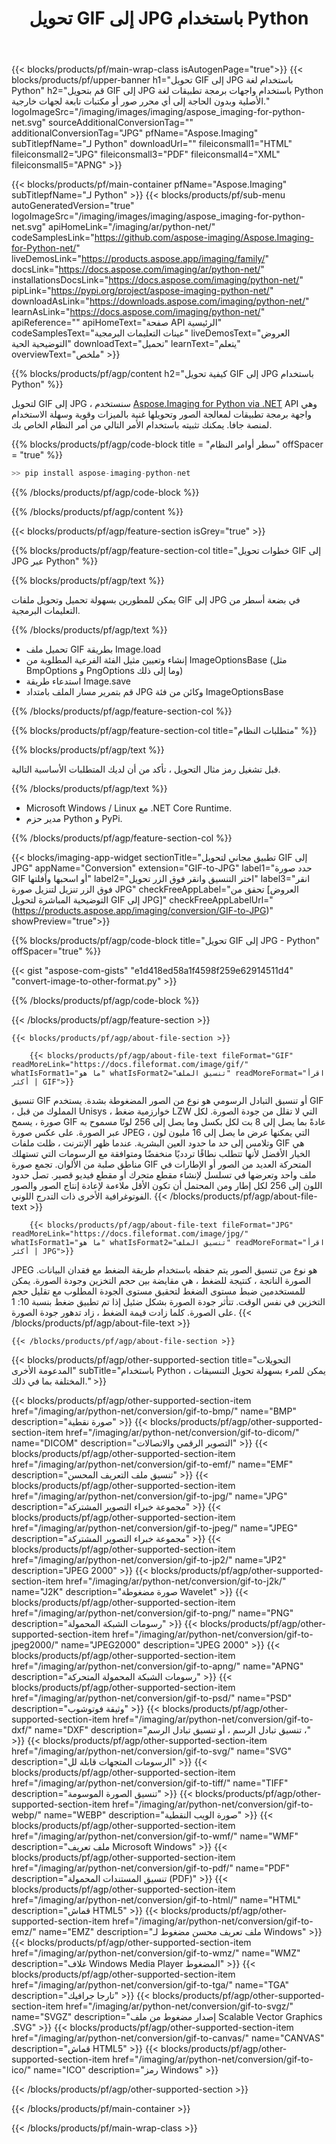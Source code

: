 ﻿---
title: تحويل GIF إلى JPG باستخدام Python 
weight: 3920
url: /ar/python-net/conversion/gif-to-jpg/ 
lang: ar
langdirlevel: 2
locales: ja,it,zh-hant,ru,de,es,fr,nl,id,lt,pl,pt,vi,tr,ko,zh-hans,ar,hi,th,sv,cs,uk,he
description: نموذج كود لـ GIF إلى JPG Python language conversion. استخدم مثال كود API المقدم لمعالجة تحويل GIF إلى JPG باستخدام أي تطبيق يستند إلى لغة Web أو Desktop Python.
---

{{< blocks/products/pf/main-wrap-class isAutogenPage="true">}}
{{< blocks/products/pf/upper-banner h1="تحويل GIF إلى JPG باستخدام لغة Python" h2="قم بتحويل GIF إلى JPG باستخدام واجهات برمجة تطبيقات لغة Python الأصلية وبدون الحاجة إلى أي محرر صور أو مكتبات تابعة لجهات خارجية." logoImageSrc="/imaging/images/imaging/aspose_imaging-for-python-net.svg" sourceAdditionalConversionTag="" additionalConversionTag="JPG" pfName="Aspose.Imaging" subTitlepfName="لـ Python" downloadUrl="" fileiconsmall1="HTML" fileiconsmall2="JPG" fileiconsmall3="PDF" fileiconsmall4="XML" fileiconsmall5="APNG" >}}


{{< blocks/products/pf/main-container pfName="Aspose.Imaging" subTitlepfName="لـ Python" >}}
{{< blocks/products/pf/sub-menu autoGeneratedVersion="true" logoImageSrc="/imaging/images/imaging/aspose_imaging-for-python-net.svg" apiHomeLink="/imaging/ar/python-net/" codeSamplesLink="https://github.com/aspose-imaging/Aspose.Imaging-for-Python-net/" liveDemosLink="https://products.aspose.app/imaging/family/" docsLink="https://docs.aspose.com/imaging/ar/python-net/" installationsDocsLink="https://docs.aspose.com/imaging/python-net/" pipLink="https://pypi.org/project/aspose-imaging-python-net/" downloadAsLink="https://downloads.aspose.com/imaging/python-net/" learnAsLink="https://docs.aspose.com/imaging/python-net/" apiReference="" apiHomeText="صفحة API الرئيسية" codeSamplesText="عينات التعليمات البرمجية" liveDemosText="العروض التوضيحية الحية" downloadText="تحميل" learnText="يتعلم" overviewText="ملخص" >}}

{{% blocks/products/pf/agp/content h2="كيفية تحويل GIF إلى JPG باستخدام Python" %}}

لتحويل GIF إلى JPG ، سنستخدم [Aspose.Imaging for Python via .NET](/imaging/ar/python-net) API وهي واجهة برمجة تطبيقات لمعالجة الصور وتحويلها غنية بالميزات وقوية وسهلة الاستخدام لمنصة جافا. يمكنك تثبيته باستخدام الأمر التالي من أمر النظام الخاص بك.

{{% blocks/products/pf/agp/code-block title = "سطر أوامر النظام" offSpacer = "true" %}}

```cs
>> pip install aspose-imaging-python-net
```

{{% /blocks/products/pf/agp/code-block %}}

{{% /blocks/products/pf/agp/content %}}

{{< blocks/products/pf/agp/feature-section isGrey="true" >}}

{{% blocks/products/pf/agp/feature-section-col title="خطوات تحويل GIF إلى JPG عبر Python" %}}

{{% blocks/products/pf/agp/text %}}

يمكن للمطورين بسهولة تحميل وتحويل ملفات GIF إلى JPG في بضعة أسطر من التعليمات البرمجية.

{{% /blocks/products/pf/agp/text %}}

+ تحميل ملف GIF بطريقة Image.load
+ إنشاء وتعيين مثيل الفئة الفرعية المطلوبة من ImageOptionsBase (مثل BmpOptions و PngOptions وما إلى ذلك)
+ استدعاء طريقة Image.save
+ قم بتمرير مسار الملف بامتداد JPG وكائن من فئة ImageOptionsBase

{{% /blocks/products/pf/agp/feature-section-col %}}

{{% blocks/products/pf/agp/feature-section-col title="متطلبات النظام" %}}

{{% blocks/products/pf/agp/text %}}

قبل تشغيل رمز مثال التحويل ، تأكد من أن لديك المتطلبات الأساسية التالية.

{{% /blocks/products/pf/agp/text %}}

- Microsoft Windows / Linux مع .NET Core Runtime.
- مدير حزم Python و PyPi.

{{% /blocks/products/pf/agp/feature-section-col %}}

{{< blocks/imaging-app-widget
        sectionTitle="تطبيق مجاني لتحويل GIF إلى JPG"
        appName="Conversion"
        extension="GIF-to-JPG"
        label1="حدد صورة GIF أو اسحبها وأفلتها"
        label2="اختر التنسيق وانقر فوق الزر تحويل"
        label3="انقر فوق الزر تنزيل لتنزيل صورة JPG"
        checkFreeAppLabel="تحقق من [العروض التوضيحية المباشرة لتحويل GIF إلى JPG]"
        checkFreeAppLabelUrl="(https://products.aspose.app/imaging/conversion/GIF-to-JPG)"
        showPreview="true">}}

{{% blocks/products/pf/agp/code-block title="تحويل GIF إلى JPG - Python" offSpacer="true" %}}

{{< gist "aspose-com-gists" "e1d418ed58a1f4598f259e62914511d4" "convert-image-to-other-format.py" >}}

{{% /blocks/products/pf/agp/code-block %}}

{{< /blocks/products/pf/agp/feature-section >}}

    {{< blocks/products/pf/agp/about-file-section >}}
       
        {{< blocks/products/pf/agp/about-file-text fileFormat="GIF" readMoreLink="https://docs.fileformat.com/image/gif/" whatIsFormat1="ما هو" whatIsFormat2="تنسيق الملف" readMoreFormat="اقرأ أكثر | GIF">}}
تنسيق GIF أو تنسيق التبادل الرسومي هو نوع من الصور المضغوطة بشدة. يستخدم GIF ، المملوك من قبل Unisys ، خوارزمية ضغط LZW التي لا تقلل من جودة الصورة. لكل صورة ، يسمح GIF عادةً بما يصل إلى 8 بت لكل بكسل وما يصل إلى 256 لونًا مسموح به عبر الصورة. على عكس صورة JPEG ، التي يمكنها عرض ما يصل إلى 16 مليون لون وتلامس إلى حد ما حدود العين البشرية. عندما ظهر الإنترنت ، ظلت ملفات GIF هي الخيار الأفضل لأنها تتطلب نطاقًا تردديًا منخفضًا ومتوافقة مع الرسومات التي تستهلك مناطق صلبة من الألوان. تجمع صورة GIF المتحركة العديد من الصور أو الإطارات في ملف واحد وتعرضها في تسلسل لإنشاء مقطع متحرك أو مقطع فيديو قصير. تصل حدود اللون إلى 256 لكل إطار ومن المحتمل أن تكون الأقل ملاءمة لإعادة إنتاج الصور والصور الفوتوغرافية الأخرى ذات التدرج اللوني.
        {{< /blocks/products/pf/agp/about-file-text >}}

        {{< blocks/products/pf/agp/about-file-text fileFormat="JPG" readMoreLink="https://docs.fileformat.com/image/jpg/" whatIsFormat1="ما هو" whatIsFormat2="تنسيق الملف" readMoreFormat="اقرأ أكثر | JPG">}}
JPEG هو نوع من تنسيق الصور يتم حفظه باستخدام طريقة الضغط مع فقدان البيانات. الصورة الناتجة ، كنتيجة للضغط ، هي مقايضة بين حجم التخزين وجودة الصورة. يمكن للمستخدمين ضبط مستوى الضغط لتحقيق مستوى الجودة المطلوب مع تقليل حجم التخزين في نفس الوقت. تتأثر جودة الصورة بشكل ضئيل إذا تم تطبيق ضغط بنسبة 10: 1 على الصورة. كلما زادت قيمة الضغط ، زاد تدهور جودة الصورة.
        {{< /blocks/products/pf/agp/about-file-text >}}

    {{< /blocks/products/pf/agp/about-file-section >}}

<!-- aboutfile Ends -->

{{< blocks/products/pf/agp/other-supported-section title="التحويلات المدعومة الأخرى" subTitle="باستخدام Python ، يمكن للمرء بسهولة تحويل التنسيقات المختلفة بما في ذلك." >}}

{{< blocks/products/pf/agp/other-supported-section-item href="/imaging/ar/python-net/conversion/gif-to-bmp/" name="BMP" description="صورة نقطية" >}}
{{< blocks/products/pf/agp/other-supported-section-item href="/imaging/ar/python-net/conversion/gif-to-dicom/" name="DICOM" description="التصوير الرقمي والاتصالات" >}}
{{< blocks/products/pf/agp/other-supported-section-item href="/imaging/ar/python-net/conversion/gif-to-emf/" name="EMF" description="تنسيق ملف التعريف المحسن" >}}
{{< blocks/products/pf/agp/other-supported-section-item href="/imaging/ar/python-net/conversion/gif-to-jpg/" name="JPG" description="مجموعة خبراء التصوير المشتركة" >}}
{{< blocks/products/pf/agp/other-supported-section-item href="/imaging/ar/python-net/conversion/gif-to-jpeg/" name="JPEG" description="مجموعة خبراء التصوير المشتركة" >}}
{{< blocks/products/pf/agp/other-supported-section-item href="/imaging/ar/python-net/conversion/gif-to-jp2/" name="JP2" description="JPEG 2000" >}}
{{< blocks/products/pf/agp/other-supported-section-item href="/imaging/ar/python-net/conversion/gif-to-j2k/" name="J2K" description="صورة مضغوطة Wavelet" >}}
{{< blocks/products/pf/agp/other-supported-section-item href="/imaging/ar/python-net/conversion/gif-to-png/" name="PNG" description="رسومات الشبكة المحمولة" >}}
{{< blocks/products/pf/agp/other-supported-section-item href="/imaging/ar/python-net/conversion/gif-to-jpeg2000/" name="JPEG2000" description="JPEG 2000" >}}
{{< blocks/products/pf/agp/other-supported-section-item href="/imaging/ar/python-net/conversion/gif-to-apng/" name="APNG" description="رسومات الشبكة المحمولة المتحركة" >}}
{{< blocks/products/pf/agp/other-supported-section-item href="/imaging/ar/python-net/conversion/gif-to-psd/" name="PSD" description="وثيقة فوتوشوب" >}}
{{< blocks/products/pf/agp/other-supported-section-item href="/imaging/ar/python-net/conversion/gif-to-dxf/" name="DXF" description="تنسيق تبادل الرسم ، أو تنسيق تبادل الرسم ،" >}}
{{< blocks/products/pf/agp/other-supported-section-item href="/imaging/ar/python-net/conversion/gif-to-svg/" name="SVG" description="الرسومات المتجهات قابلة لل" >}}
{{< blocks/products/pf/agp/other-supported-section-item href="/imaging/ar/python-net/conversion/gif-to-tiff/" name="TIFF" description="تنسيق الصورة الموسومة" >}}
{{< blocks/products/pf/agp/other-supported-section-item href="/imaging/ar/python-net/conversion/gif-to-webp/" name="WEBP" description="صورة الويب النقطية" >}}
{{< blocks/products/pf/agp/other-supported-section-item href="/imaging/ar/python-net/conversion/gif-to-wmf/" name="WMF" description="ملف تعريف Microsoft Windows" >}}
{{< blocks/products/pf/agp/other-supported-section-item href="/imaging/ar/python-net/conversion/gif-to-pdf/" name="PDF" description="تنسيق المستندات المحمولة (PDF)" >}}
{{< blocks/products/pf/agp/other-supported-section-item href="/imaging/ar/python-net/conversion/gif-to-html/" name="HTML" description="قماش HTML5" >}}
{{< blocks/products/pf/agp/other-supported-section-item href="/imaging/ar/python-net/conversion/gif-to-emz/" name="EMZ" description="ملف تعريف محسن مضغوط لـ Windows" >}}
{{< blocks/products/pf/agp/other-supported-section-item href="/imaging/ar/python-net/conversion/gif-to-wmz/" name="WMZ" description="غلاف Windows Media Player المضغوط" >}}
{{< blocks/products/pf/agp/other-supported-section-item href="/imaging/ar/python-net/conversion/gif-to-tga/" name="TGA" description="تارجا جرافيك" >}}
{{< blocks/products/pf/agp/other-supported-section-item href="/imaging/ar/python-net/conversion/gif-to-svgz/" name="SVGZ" description="إصدار مضغوط من ملف Scalable Vector Graphics .SVG" >}}
{{< blocks/products/pf/agp/other-supported-section-item href="/imaging/ar/python-net/conversion/gif-to-canvas/" name="CANVAS" description="قماش HTML5" >}}
{{< blocks/products/pf/agp/other-supported-section-item href="/imaging/ar/python-net/conversion/gif-to-ico/" name="ICO" description="رمز Windows" >}}

{{< /blocks/products/pf/agp/other-supported-section >}}

{{< /blocks/products/pf/main-container >}}
    
{{< /blocks/products/pf/main-wrap-class >}}
